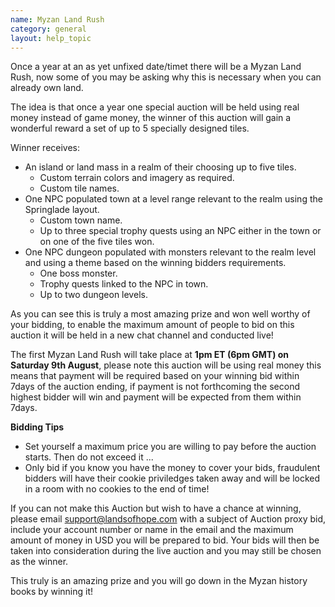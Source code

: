 ```yaml
---
name: Myzan Land Rush
category: general
layout: help_topic
---
```

Once a year at an as yet unfixed date/timet there will be a Myzan Land Rush, now some of you may be asking why this is necessary when you can already own land.

The idea is that once a year one special auction will be held using real money instead of game money, the winner of this auction will gain a wonderful reward a set of up to 5 specially designed tiles.

Winner receives:

*   An island or land mass in a realm of their choosing up to five tiles.
    *   Custom terrain colors and imagery as required.
    *   Custom tile names.
*   One NPC populated town at a level range relevant to the realm using the Springlade layout.
    *   Custom town name.
    *   Up to three special trophy quests using an NPC either in the town or on one of the five tiles won.
*   One NPC dungeon populated with monsters relevant to the realm level and using a theme based on the winning bidders requirements.
    *   One boss monster.
    *   Trophy quests linked to the NPC in town.
    *   Up to two dungeon levels.

As you can see this is truly a most amazing prize and won well worthy of your bidding, to enable the maximum amount of people to bid on this auction it will be held in a new chat channel and conducted live!

The first Myzan Land Rush will take place at **1pm ET (6pm GMT) on Saturday 9th August**, please note this auction will be using real money this means that payment will be required based on your winning bid within 7days of the auction ending, if payment is not forthcoming the second highest bidder will win and payment will be expected from them within 7days.

**Bidding Tips**

*   Set yourself a maximum price you are willing to pay before the auction starts. Then do not exceed it ...
*   Only bid if you know you have the money to cover your bids, fraudulent bidders will have their cookie priviledges taken away and will be locked in a room with no cookies to the end of time!

If you can not make this Auction but wish to have a chance at winning, please email [support@landsofhope.com](mailto:support@landsofhope.com) with a subject of Auction proxy bid, include your account number or name in the email and the maximum amount of money in USD you will be prepared to bid. Your bids will then be taken into consideration during the live auction and you may still be chosen as the winner.

This truly is an amazing prize and you will go down in the Myzan history books by winning it!